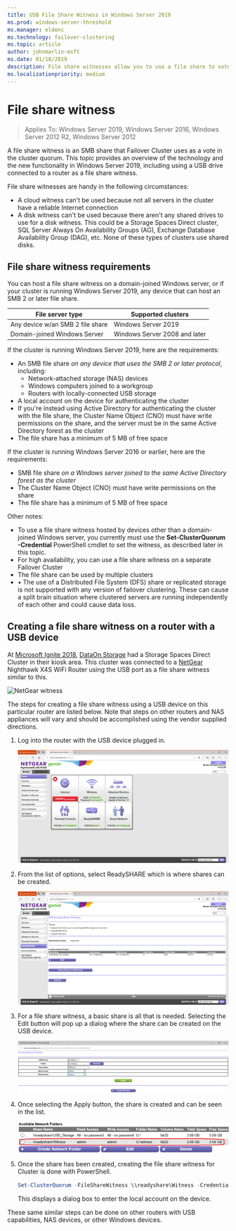 ```yaml
---
title: USB File Share Witness in Windows Server 2019
ms.prod: windows-server-threshold
ms.manager: eldenc
ms.technology: failover-clustering
ms.topic: article
author: johnmarlin-msft
ms.date: 01/18/2019
description: File share witnesses allow you to use a file share to vote in cluster quorum. This topic describes file share witnesses and the new functionality, including using a USB drive connected to a router as a file share witness.
ms.localizationpriority: medium
---
```

# File share witness

> Applies To: Windows Server 2019, Windows Server 2016, Windows Server 2012 R2, Windows Server 2012

A file share witness is an SMB share that Failover Cluster uses as a vote in the cluster quorum. This topic provides an overview of the technology and the new functionality in Windows Server 2019, including using a USB drive connected to a router as a file share witness.

File share witnesses are handy in the following circumstances:  

- A cloud witness can't be used because not all servers in the cluster have a reliable Internet connection
- A disk witness can't be used because there aren't any shared drives to use for a disk witness. This could be a Storage Spaces Direct cluster, SQL Server Always On Availability Groups (AG), Exchange Database Availability Group (DAG), etc.  None of these types of clusters use shared disks.

## File share witness requirements

You can host a file share witness on a domain-joined Windows server, or if your cluster is running Windows Server 2019, any device that can host an SMB 2 or later file share.

|File server type                 | Supported clusters |
|---------------------------------|--------------------|
|Any device w/an SMB 2 file share | Windows Server 2019|
|Domain-joined Windows Server     | Windows Server 2008 and later|

If the cluster is running Windows Server 2019, here are the requirements:

- An SMB file share *on any device that uses the SMB 2 or later protocol*, including:
    - Network-attached storage (NAS) devices
    - Windows computers joined to a workgroup
    - Routers with locally-connected USB storage
- A local account on the device for authenticating the cluster
- If you're instead using Active Directory for authenticating the cluster with the file share, the Cluster Name Object (CNO) must have write permissions on the share, and the server must be in the same Active Directory forest as the cluster
- The file share has a minimum of 5 MB of free space

If the cluster is running  Windows Server 2016 or earlier, here are the requirements:

- SMB file share *on a Windows server joined to the same Active Directory forest as the cluster*
- The Cluster Name Object (CNO) must have write permissions on the share
- The file share has a minimum of 5 MB of free space

Other notes:
- To use a file share witness hosted by devices other than a domain-joined Windows server, you currently must use the **Set-ClusterQuorum -Credential** PowerShell cmdlet to set the witness, as described later in this topic.
- For high availability, you can use a file share witness on a separate Failover Cluster
- The file share can be used by multiple clusters
- •	The use of a Distributed File System (DFS) share or replicated storage is not supported with any version of failover clustering.  These can cause a split brain situation where clustered servers are running independently of each other and could cause data loss.

## Creating a file share witness on a router with a USB device

At [Microsoft Ignite 2018](https://azure.microsoft.com/ignite/), [DataOn Storage](http://www.dataonstorage.com/) had a Storage Spaces Direct Cluster in their kiosk area.  This cluster was connected to a [NetGear](https://www.netgear.com) Nighthawk X4S WiFi Router using the USB port as a file share witness similar to this.

![NetGear witness](media\File-Share-Witness\FSW1.png)

The steps for creating a file share witness using a USB device on this particular router are listed below.  Note that steps on other routers and NAS appliances will vary and should be accomplished using the vendor supplied directions.


1. Log into the router with the USB device plugged in.

   ![NetGear Interface](media\File-Share-Witness\FSW2.png)

2. From the list of options, select ReadySHARE which is where shares can be created.

   ![NetGear ReadySHARE](media\File-Share-Witness\FSW3.png)

3. For a file share witness, a basic share is all that is needed.  Selecting the Edit button will pop up a dialog where the share can be created on the USB device.

   ![NetGear Share Interface](media\File-Share-Witness\FSW4.png)

4. Once selecting the Apply button, the share is created and can be seen in the list.

   ![NetGear Shares](media\File-Share-Witness\FSW5.png)

5. Once the share has been created, creating the file share witness for Cluster is done with PowerShell.

   ```PowerShell
   Set-ClusterQuorum -FileShareWitness \\readyshare\Witness -Credential ($Get-Credential)
   ```

   This displays a dialog box to enter the local account on the device.

These same similar steps can be done on other routers with USB capabilities, NAS devices, or other Windows devices.
